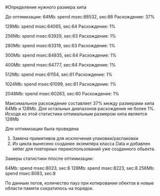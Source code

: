 #Определение нужного размера хипа

До оптимизации:
64Mb: spend msec:88532, sec:88
Расхождение: 37%

128Mb: spend msec:64065, sec:64
Расхождение: 1%

256Mb: spend msec:63929, sec:63
Расхождение: 1%   

280Mb: spend msec:63319, sec:63
Расхождение: 1%

300Mb: spend msec:64835, sec:64
Расхождение: 1%

400Mb: spend msec:64777, sec:64
Расхождение: 1%

512Mb: spend msec:61154, sec:61
Расхождение: 1%

1024Mb: spend msec:61099, sec:61
Расхождение: 1%

2048Mb: spend msec:60263, sec:60
Расхождение: 1%

Максимальное расхождение составляет 37% между размерами хипа 64Mb и 128Mb.
Для остальных диапазонов расхождение не более 1%. Исходя из этой статистики оптимальным размером хипа является 128Mb

Для оптимизации была проведена 
1) Замена примитивов для исключения упаковки/распаковки
2) Из цикла вынесено создание экземляра класса Data и добавлен setter для повторных переиспользований уже созданного обьекта.

Замеры статистики ппосле оптимизации:

64Mb: spend msec:8023, sec:8
128Mb: spend msec:8223, sec:8
256Mb: spend msec:8083, sec:8

По данным логов, количество пауз при копировании обектов в новые области памяти сократилось на порядок.
